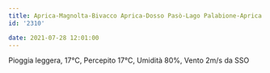 ```yaml
---
title: Aprica-Magnolta-Bivacco Aprica-Dosso Pasò-Lago Palabione-Aprica
id: '2310'

date: 2021-07-28 12:01:00
---
```


Pioggia leggera, 17°C, Percepito 17°C, Umidità 80%, Vento 2m/s da SSO
<!-- more -->
<!-- ![image](/images/2021/08/20210728-activity-map.png) -->
